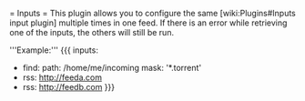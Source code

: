 = Inputs =
This plugin allows you to configure the same [wiki:Plugins#Inputs input plugin] multiple times in one feed. If there is an error while retrieving one of the inputs, the others will still be run.

'''Example:'''
{{{
inputs:
  - find:
      path: /home/me/incoming
      mask: '*.torrent'
  - rss: http://feeda.com
  - rss: http://feedb.com
}}}